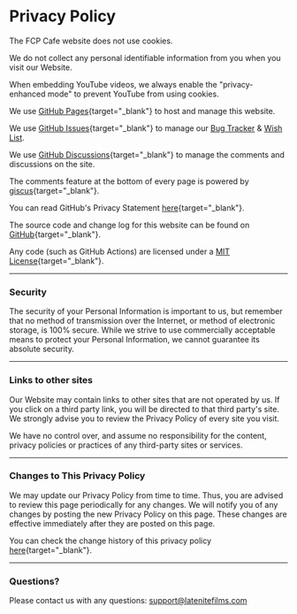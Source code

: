 # Privacy Policy

The FCP Cafe website does not use cookies.

We do not collect any personal identifiable information from you when you visit our Website.

When embedding YouTube videos, we always enable the "privacy-enhanced mode" to prevent YouTube from using cookies.

We use [GitHub Pages](https://pages.github.com){target="_blank"} to host and manage this website.

We use [GitHub Issues](https://github.com/CommandPost/FCPCafe/issues){target="_blank"} to manage our [Bug Tracker](/bugtracker/) & [Wish List](/wishlist/).

We use [GitHub Discussions](https://github.com/CommandPost/FCPCafe/discussions){target="_blank"} to manage the comments and discussions on the site.

The comments feature at the bottom of every page is powered by [giscus](https://giscus.vercel.app){target="_blank"}.

You can read GitHub's Privacy Statement [here](https://docs.github.com/en/site-policy/privacy-policies/github-privacy-statement){target="_blank"}.

The source code and change log for this website can be found on [GitHub](https://github.com/CommandPost/FCPCafe){target="_blank"}.

Any code (such as GitHub Actions) are licensed under a [MIT License](https://github.com/CommandPost/FCPCafe/blob/main/LICENSE){target="_blank"}.

---

### Security

The security of your Personal Information is important to us, but remember that no method of transmission over the Internet, or method of electronic storage, is 100% secure. While we strive to use commercially acceptable means to protect your Personal Information, we cannot guarantee its absolute security.

---

### Links to other sites

Our Website may contain links to other sites that are not operated by us. If you click on a third party link, you will be directed to that third party's site. We strongly advise you to review the Privacy Policy of every site you visit.

We have no control over, and assume no responsibility for the content, privacy policies or practices of any third-party sites or services.

---

### Changes to This Privacy Policy

We may update our Privacy Policy from time to time. Thus, you are advised to review this page periodically for any changes. We will notify you of any changes by posting the new Privacy Policy on this page. These changes are effective immediately after they are posted on this page.

You can check the change history of this privacy policy [here](https://github.com/CommandPost/FCPCafe/commits/main/docs/privacy.md){target="_blank"}.

---

### Questions?

Please contact us with any questions: [support@latenitefilms.com](mailto:support@latenitefilms.com?subject=FCPCafe)
